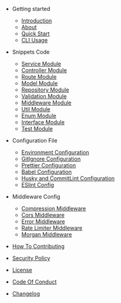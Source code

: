 - Getting started

  - [Introduction](getting-started/introduction.md)
  - [About](getting-started/about.md)
  - [Quick Start](getting-started/quick-start.md)
  - [CLI Usage](getting-started/cli-usage.md)

- Snippets Code

  - [Service Module](snippets-code/service-module.md)
  - [Controller Module](snippets-code/controller-module.md)
  - [Route Module](snippets-code/route-module.md)
  - [Model Module](snippets-code/model-module.md)
  - [Repository Module](snippets-code/repository-module.md)
  - [Validation Module](snippets-code/validation-module.md)
  - [Middleware Module](snippets-code/middleware-module.md)
  - [Util Module](snippets-code/util-module.md)
  - [Enum Module](snippets-code/enum-module.md)
  - [Interface Module](snippets-code/interface-module.md)
  - [Test Module](snippets-code/test-module.md)

- Configuration File

  - [Environment Configuration](configuration-files/environment-config.md)
  - [GitIgnore Configuration](configuration-files/gitignore-config.md)
  - [Prettier Configuration](configuration-files/prettierr-config.md)
  - [Babel Configuration](configuration-files/babel-config.md)
  - [Husky and CommitLint Configuration](configuration-files/commitlint-config.md)
  - [ESlint Config](configuration-files/eslint-config.md)

- Middleware Config

  - [Compression Middleware](middleware-config/compression-middleware.md)
  - [Cors Middleware](middleware-config/cors-middleware.md)
  - [Error Middleware](middleware-config/error-middleware.md)
  - [Rate Limiter Middleware](middleware-config/rate-limiter-middleware.md)
  - [Morgan Middleware](middleware-config/morgan-middleware.md)

- [How To Contributing](documentation-files/contributing.md)
- [Security Policy](documentation-files/security.md)
- [License](documentation-files/license.md)
- [Code Of Conduct](documentation-files/code_of_conduct.md)
- [Changelog](documentation-files/changelog.md)
